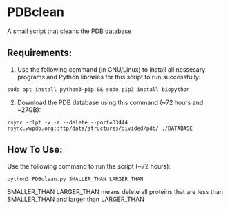 # PDBclean
A small script that cleans the PDB database

## Requirements:
1. Use the following command (in GNU/Linux) to install all nessesary programs and Python libraries for this script to run successfully:

`sudo apt install python3-pip && sudo pip3 install biopython`

2. Download the PDB database using this command (~72 hours and ~27GB):

`rsync -rlpt -v -z --delete --port=33444 rsync.wwpdb.org::ftp/data/structures/divided/pdb/ ./DATABASE`

## How To Use:
Use the following command to run the script (~72 hours):

`python3 PDBclean.py SMALLER_THAN LARGER_THAN`

SMALLER_THAN LARGER_THAN means delete all proteins that are less than SMALLER_THAN and larger than LARGER_THAN
